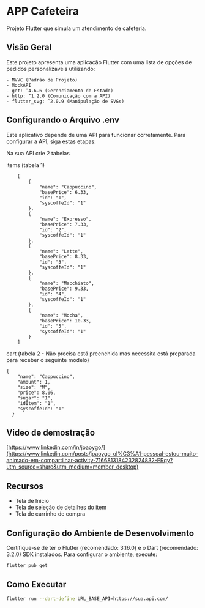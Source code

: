 # APP Cafeteira

Projeto Flutter que simula um atendimento de cafeteria.

## Visão Geral

Este projeto apresenta uma aplicação Flutter com uma lista de opções de pedidos personalizaveis utilizando:

    - MVVC (Padrão de Projeto)
    - MockAPI
    - get: ^4.6.6 (Gerenciamento de Estado)
    - http: ^1.2.0 (Comunicação com a API)
    - flutter_svg: ^2.0.9 (Manipulação de SVGs)

## Configurando o Arquivo .env

Este aplicativo depende de uma API para funcionar corretamente. Para configurar a API, siga estas etapas:

Na sua API crie 2 tabelas

items (tabela 1)    
``` 
    [
        {
            "name": "Cappuccino",
            "basePrice": 6.33,
            "id": "1",
            "syscoffeId": "1"
        },
        {
            "name": "Expresso",
            "basePrice": 7.33,
            "id": "2",
            "syscoffeId": "1"
        },
        {
            "name": "Latte",
            "basePrice": 8.33,
            "id": "3",
            "syscoffeId": "1"
        },
        {
            "name": "Macchiato",
            "basePrice": 9.33,
            "id": "4",
            "syscoffeId": "1"
        },
        {
            "name": "Mocha",
            "basePrice": 10.33,
            "id": "5",
            "syscoffeId": "1"
        }
    ]
```

cart (tabela 2 - Não precisa está preenchida mas necessita está preparada para receber o seguinte modelo)

```
{
    "name": "Cappuccino",
    "amount": 1,
    "size": "M",
    "price": 8.06,
    "sugar": "1",
    "idItem": "1",
    "syscoffeId": "1"
  }
```

    
    

## Video de demostração

[https://www.linkedin.com/in/joaoygo/](https://www.linkedin.com/posts/joaoygo_ol%C3%A1-pessoal-estou-muito-animado-em-compartilhar-activity-7166813184232824832-FRqy?utm_source=share&utm_medium=member_desktop)

## Recursos

- Tela de Inicio
- Tela de seleção de detalhes do item
- Tela de carrinho de compra

## Configuração do Ambiente de Desenvolvimento

Certifique-se de ter o Flutter (recomendado: 3.16.0) e o Dart (recomendado: 3.2.0) SDK instalados. Para configurar o ambiente, execute:

```bash
flutter pub get
```

## Como Executar

```bash
flutter run --dart-define URL_BASE_API=https://sua.api.com/
```
